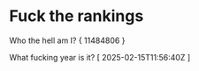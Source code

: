 # Fuck the rankings

Who the hell am I?
{ 11484806 }

What fucking year is it?
[ 2025-02-15T11:56:40Z ]
